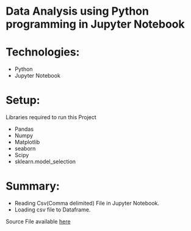 
# Data Analysis using Python programming in Jupyter Notebook

# Technologies:
* Python
* Jupyter Notebook

# Setup:
Libraries required to run this Project
* Pandas
* Numpy
* Matplotlib
* seaborn
* Scipy
* sklearn.model_selection

# Summary:
* Reading Csv(Comma delimited) File in Jupyter Notebook. 
* Loading csv file to Dataframe.


Source File available [here](https://www.kaggle.com/knightking007/aadhar)
